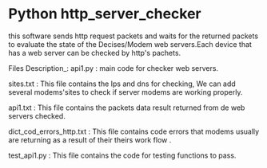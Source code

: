 # Python http_server_checker
this software sends http request packets and 
waits for the returned packets to evaluate the state of the Decises/Modem web servers.Each device that has a web server can be checked by http's pachets.

Files Description_:
api1.py   : main code for checker web servers.

sites.txt : This file contains the Ips and dns for checking, We can add several modems'sites to check if 
            server modems are working properly.

api1.txt  : This file contains the packets data result returned from de web servers checked.

dict_cod_errors_http.txt : This file contains code errors that modems usually are returning as a result of their theirs work flow .

test_api1.py   :  This file contains the code for testing functions to pass.
